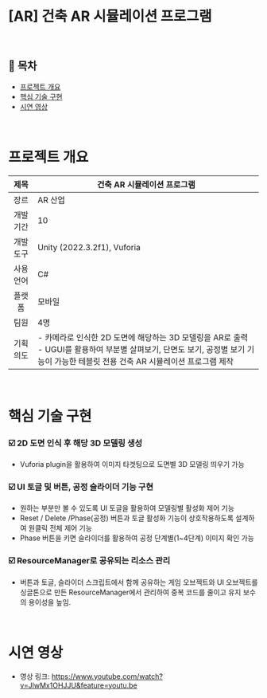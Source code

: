 # [AR] 건축 AR 시뮬레이션 프로그램


</br>

## :memo: 목차

- [프로젝트 개요](#프로젝트-개요)
- [핵심 기술 구현](#핵심-기술-구현)
- [시연 영상](#시연-영상)

</br>

# 프로젝트 개요

|제목|건축 AR 시뮬레이션 프로그램|
|:------:|---|
|장르 | AR 산업|
|개발기간 | 10|
|개발도구 |Unity (2022.3.2f1), Vuforia|
|사용언어 |C#|
|플랫폼 |모바일|
|팀원 |4명|
|기획의도| - 카메라로 인식한 2D 도면에 해당하는 3D 모델링을 AR로 출력 <br> -  UGUI를 활용하여 부분별 살펴보기, 단면도 보기, 공정별 보기 기능이 가능한 테블릿 전용 건축 AR 시뮬레이션 프로그램 제작

</br>

# 핵심 기술 구현

### :ballot_box_with_check: 2D 도면 인식 후 해당 3D 모델링 생성
- Vuforia plugin을 활용하여 이미지 타겟팅으로 도면별 3D 모델링 띄우기 가능

### :ballot_box_with_check: UI 토글 및 버튼, 공정 슬라이더 기능 구현
- 원하는 부분만 볼 수 있도록 UI 토글을 활용하여 모델링별 활성화 제어 기능
- Reset / Delete /Phase(공정) 버튼과 토글 활성화 기능이 상호작용하도록 설계하여 원클릭 전체 제어 기능
- Phase 버튼을 키면 슬라이더를 활용하여 공정 단계별(1~4단계) 이미지 확인 가능

### :ballot_box_with_check: ResourceManager로 공유되는 리소스 관리
- 버튼과 토글, 슬라이더 스크립트에서 함께 공유하는 게임 오브젝트와 UI 오브젝트를 싱글톤으로 만든 ResourceManager에서 관리하여 중복 코드를 줄이고 유지 보수의 용이성을 높임.

</br>

# 시연 영상

- 영상 링크: https://www.youtube.com/watch?v=JlwMx1OHJJU&feature=youtu.be

